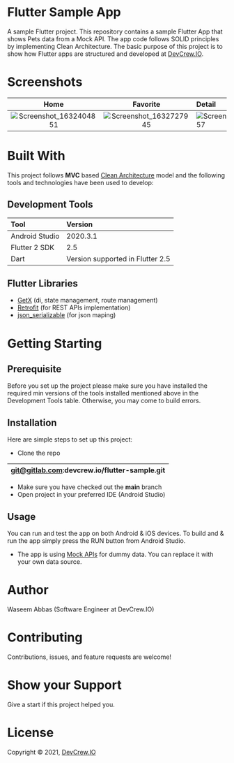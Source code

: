 # Flutter Sample App

A sample Flutter project. This repository contains a sample Flutter App that shows Pets data from a Mock API. The app code follows SOLID principles by implementing Clean Architecture. The basic purpose of this project is to show how Flutter apps are structured and developed at [DevCrew.IO](https://devcrew.io/). 
# Screenshots
Home                       |  Favorite                 |  Detail
:-------------------------:|:-------------------------:|:-------------------------
![Screenshot_1632404851](/uploads/5246ebbe894d5d6a110cb3b7d3e35f8a/Screenshot_1632404851.png) | ![Screenshot_1632727945](/uploads/df17493bfdb52083032d2276f213f9a2/Screenshot_1632727945.png) | ![Screenshot_1632727957](/uploads/cae95d5716497eaee8977e246a01b38d/Screenshot_1632727957.png)



# Built With
This project follows **MVC** based [Clean Architecture](https://blog.cleancoder.com/uncle-bob/2012/08/13/the-clean-architecture.html) model and the following tools and technologies have been used to develop:
## Development Tools


|**Tool**|**Version**|
| :- | :- |
|Android Studio|2020.3.1|
|Flutter 2 SDK|2.5|
|Dart |Version supported in Flutter 2.5|

## Flutter Libraries 
- [GetX](https://pub.dev/packages/get) (di, state management, route management)
- [Retrofit](https://pub.dev/packages/retrofit) (for REST APIs implementation) 
- [json_serializable](https://pub.dev/packages/json_serializable) (for json maping)
# Getting Starting

## Prerequisite 

Before you set up the project please make sure you have installed the required min versions of the tools installed mentioned above in the Development Tools table. Otherwise, you may come to build errors.
## Installation
Here are simple steps to set up this project:

- Clone the repo

|git@gitlab.com:devcrew.io/flutter-sample.git|
| - |
- Make sure you have checked out the **main** branch
- Open project in your preferred IDE (Android Studio)
## Usage
You can run and test the app on both Android & iOS devices. To build and & run the app simply press the RUN button from Android Studio. 

- The app is using [Mock APIs](https://mockapi.io/) for dummy data. You can replace it with your own data source.
# Author
Waseem Abbas (Software Engineer at DevCrew.IO)
# Contributing 
Contributions, issues, and feature requests are welcome! 
# Show your Support 
Give a start if this project helped you. 
# License 
Copyright © 2021, [DevCrew.IO](https://devcrew.io/)



